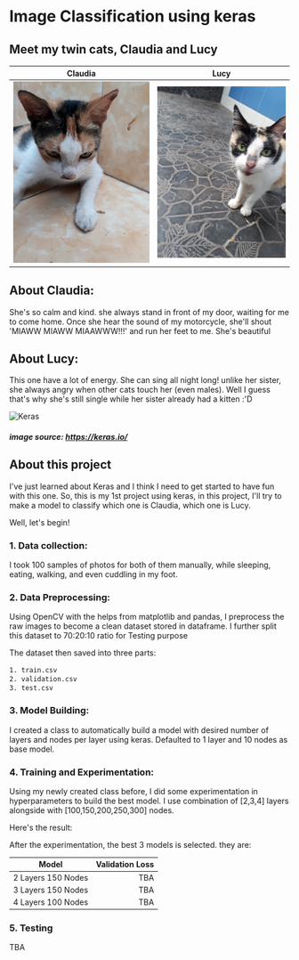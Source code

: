 # Image Classification using keras

## Meet my twin cats, Claudia and Lucy
Claudia             |  Lucy
-------------------------|-------------------------
![Claudia](https://raw.githubusercontent.com/astandri/My-Projects/master/MyCat%20Classification%20with%20Keras/Claudia/Claudia15.jpg)  |  ![Lucy](https://raw.githubusercontent.com/astandri/My-Projects/master/MyCat%20Classification%20with%20Keras/Lucy/Lucy7.jpg)

## About Claudia:
She's so calm and kind. she always stand in front of my door, waiting for me to come home. Once she hear the sound of my motorcycle, she'll shout 'MIAWW MIAWW MIAAWWW!!!' and run her feet to me. She's beautiful

## About Lucy:
This one have a lot of energy. She can sing all night long! unlike her sister, she always angry when other cats touch her (even males). Well I guess that's why she's still single while her sister already had a kitten :'D

![Keras](https://s3.amazonaws.com/keras.io/img/keras-logo-2018-large-1200.png)
##### image source: https://keras.io/

## About this project
I've just learned about Keras and I think I need to get started to have fun with this one. So, this is my 1st project using keras, in this project, I'll try to make a model to classify which one is Claudia, which one is Lucy.

Well, let's begin!

### 1. **Data collection**:
I took 100 samples of photos for both of them manually, while sleeping, eating, walking, and even cuddling in my foot.
	
### 2. **Data Preprocessing**:
Using OpenCV with the helps from matplotlib and pandas, I preprocess the raw images to become a clean dataset stored in dataframe. 
I further split this dataset to 70:20:10 ratio for Testing purpose

The dataset then saved into three parts:

	1. train.csv
	2. validation.csv
	3. test.csv
	
### 3. **Model Building**:
I created a class to automatically build a model with desired number of layers and nodes per layer using keras.
Defaulted to 1 layer and 10 nodes as base model.

### 4. **Training and Experimentation**:
Using my newly created class before, I did some experimentation in hyperparameters to build the best model. I use combination of [2,3,4] layers alongside with [100,150,200,250,300] nodes.

Here's the result:

After the experimentation, the best 3 models is selected. they are:

Model             |  Validation Loss
-------------------------|-------------------------:
2 Layers 150 Nodes | TBA
3 Layers 150 Nodes | TBA
4 Layers 100 Nodes | TBA


### 5. **Testing**
TBA
